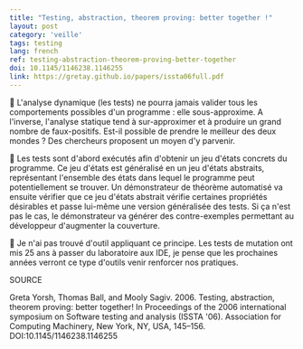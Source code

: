 ```yaml
---
title: "Testing, abstraction, theorem proving: better together !"
layout: post
category: 'veille'
tags: testing
lang: french
ref: testing-abstraction-theorem-proving-better-together
doi: 10.1145/1146238.1146255
link: https://gretay.github.io/papers/issta06full.pdf
---
```


🔎 L'analyse dynamique (les tests) ne pourra jamais valider tous les comportements possibles d'un programme : elle sous-approxime. A l'inverse, l'analyse statique tend à sur-approximer et à produire un grand nombre de faux-positifs. Est-il possible de prendre le meilleur des deux mondes ? Des chercheurs proposent un moyen d'y parvenir.

🤖 Les tests sont d'abord exécutés afin d'obtenir un jeu d'états concrets du programme. Ce jeu d'états est généralisé en un jeu d'états abstraits, représentant l'ensemble des états dans lequel le programme peut potentiellement se trouver. Un démonstrateur de théorème automatisé va ensuite vérifier que ce jeu d'états abstrait vérifie certaines propriétés désirables et passe lui-même une version  généralisée des tests. Si ça n'est pas le cas, le démonstrateur va générer des contre-exemples permettant au développeur d'augmenter la couverture.

🔧 Je n'ai pas trouvé d'outil appliquant ce principe. Les tests de mutation ont mis 25 ans à passer du laboratoire aux IDE, je pense que les prochaines années verront ce type d'outils venir renforcer nos pratiques.

SOURCE

Greta Yorsh, Thomas Ball, and Mooly Sagiv. 2006. Testing, abstraction, theorem proving: better together! In Proceedings of the 2006 international symposium on Software testing and analysis (ISSTA '06). Association for Computing Machinery, New York, NY, USA, 145–156. DOI:10.1145/1146238.1146255